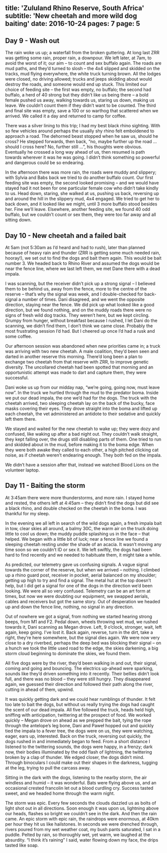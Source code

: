 title: 'Zululand Rhino Reserve, South Africa'
subtitle: 'New cheetah and more wild dog baiting'
date: 2016-10-24
pages: 7
page: 5
---

## Day 9 - Wash out

The rain woke us up; a waterfall from the broken guttering. At long last ZRR was getting some rain, proper rain, a downpour. We left later, at 7am, to avoid the worst of it; our aim – to count and sex buffalo again. The roads are mud paths, and they’d turned to slosh – the 4x4 slipped and skidded on the tracks, mud flying everywhere, the white truck turning brown. All the lodges were closed, no driving allowed; trucks and jeeps skidding about would destroy the roads, and someone would end up stuck. This limited our choice of feeding site – the first was empty, no buffalo; the second had buffalo, a herd of 40 strong but they didn’t like us being there – a bold female pushed us away, walking towards us, staring us down, making us leave. We couldn’t count them if they didn’t want to be counted. The third and final site was empty, save a 100 or so warthog that scattered when we arrived. We called it a day and returned to camp for coffee.

There was a silver lining to this trip; I had my best black rhino sighting. With so few vehicles around perhaps the usually shy rhino felt emboldened to approach a road. The dehorned beast stopped when he saw us, should he cross? He stepped forwards, then back, “no, maybe further up the road … should I cross here? No, further still …”, his thoughts were obvious. Eventually he crossed a long way ahead of us, then resumed is path towards wherever it was he was going. I didn’t think something so powerful and dangerous could be so endearing.

In the afternoon there was more rain, the roads were muddy and slippery; with Sylvia and Babs back we tried to do another buffalo count. Our first feeding site was empty, the second looked promising – and we would have stayed had it not been for one particular female cow who didn’t take kindly to us. Head down, staring, she walked at us, pushing us back, reversing up and around the hill in the slippery mud, 4x4 engaged. We tried to get her to back down, and it looked like we might, until 3 more buffalo stood besides her. Fine we’ll leave. Elsewhere, another feeding site, we found 40 odd buffalo, but we couldn’t count or sex them, they were too far away and all sitting down.

## Day 10 - New cheetah and a failed bait

At 5am (not 5:30am as I’d heard and had to rush), later than planned because of heavy rain and thunder (ZRR is getting some much needed rain, hooray!), we set out to find the dogs and bait them again. This would be bait number 3. We headed back to Rhino River and assumed the dogs would be near the fence line, where we last left them, we met Dane there with a dead impala.

I was scanning, but the receiver didn’t pick up a strong signal – I believed them to be behind us, away from the fence, more to the centre of the reserve – that’s why the signal was week, and I double-checked for back-signal a number of times. Dani disagreed, and we went the opposite direction, staying near the fence. We did pick up what looked like a good direction, but we found nothing, and on the muddy roads there were no signs of fresh wild dog tracks. They weren’t here, but we kept circling. Grumpy from hunger, without breakfast because I rushed, I let Dani do the scanning, we didn’t find them, I don’t think we came close. Probably the most frustrating session I’d had. But I cheered up once I’d had a rusk and some coffee.

Our afternoon session was abandoned when new priorities came in; a truck was arriving with two new cheetah. A male coalition, they’d been seen and darted in another reserve this morning. There’d long been a plan to exchange two cheetah from that reserve with ZRR, to improve genetic diversity. The uncollared cheetah had been spotted that morning and an opportunistic attempt was made to dart and capture them, they were successful.

Dani woke us up from our midday nap, “we’re going, going now, must leave now”.  In the truck we hurtled through the mud to the predator boma. Inside we put our dead impala, the one we’d had for the dogs. The truck with the cheetah arrived, two sleeping cheetah lay on the back of the bucky, face masks covering their eyes. They drove straight into the boma and lifted up each cheetah, the vet administered an antidote to their sedative and quickly left them there.

We stayed and waited for the new cheetah to wake up; they were dozy and confused, like waking up after a bad night out. They couldn’t walk straight, they kept falling over, the drugs still disabling parts of them. One tried to run and skidded about in the mud, before making it to the boma edge. When they were both awake they called to each other, a high pitched clicking cat noise, as if cheetah weren’t endearing enough. They both fed on the impala.

We didn’t have a session after that, instead we watched Blood Lions on the volunteer laptop.

## Day 11 - Baiting the storm

At 3:45am there were more thunderstorms, and more rain. I stayed home and rested, the others left at 4:45am – they didn’t find the dogs but did see a black rhino, and double checked on the cheetah in the boma. I was thankful for my sleep.

In the evening we all left in search of the wild dogs again, a fresh impala bait in tow, clear skies all around, a balmy 30C, the warm air on the truck doing little to cool us down; the muddy puddle splashing us in the face – that helped. We began with a little bit of luck; near a fence line we found a sleeping cheetah resting under the shade of an acacia. It wasn’t moving any time soon so we couldn’t ID or sex it. We left swiftly, the dogs had been hard to find recently and we needed to habituate them, it might take a while.

As predicted, our telemetry gave us confusing signals. A vague signal towards the corner of the reserve, but when we arrived – nothing. I climbed up a rhino guard post, receiver in pocket, aerial balanced on my shoulder; getting up high to try and find a signal. The metal hut at the top doesn’t help, but I did get a signal for one of the dogs in the direction we’d been looking. We were all so very confused. Telemetry can be an art form at times, but now we were doubting our equipment, we swapped aerials, cables and receivers but got the same story. Out of desperation we headed up and down the fence line, nothing, no signal in any direction.

Out of nowhere we got a signal, from nothing we started hearing strong beeps, from M1 and F2. Pedal down, wheels throwing wet mud, we rushed towards it, Dani scanning as Megan drove. Left, 9 o’clock, stronger, wait, left again, keep going. I’ve lost it. Back again, reverse, turn in the dirt, take a right, they’re here somewhere, but the signal dies again. We were now very close to a dry riverbed, perhaps the deep bed was blocking their signal – on a hunch we took the little used road to the edge, the skies darkening, a big storm cloud beginning to dominate the skies, we found them.

All five dogs were by the river, they’d been walking in and out, their signal, coming and going and bouncing. The electrics up-ahead were sparking, sounds like they’d driven something into it recently. Their bellies didn’t look full, and there was no blood – they were still hungry. They disappeared again, we guessed their direction and followed their path along the river, cutting in ahead of them, upwind.

It was quickly getting dark and we could hear rumblings of thunder. It felt too late to bait the dogs, but without us really trying the dogs had caught the scent of our dead impala. All five followed the truck, heads held high, sniffing with anticipation, twittering at the prospect of food. We worked quickly – Megan drove on ahead as we prepped the bait, tying the rope through the antelope’s leg bone, Dani and Paweł hopped out and quickly tied the impala to a fever tree, the dogs were on us, they were watching, eager, ears up, interested. Back on the truck, reversing out quickly, the dogs rushed in and immediately began to feed. From a short distance I listened to the twittering sounds, the dogs were happy, in a frenzy; dark now, their bodies illuminated by the odd flash of lightning, the twittering broken by a clap of thunder. We edged closer, the dogs didn’t mind. Through binoculars I could make out their shapes in the darkness, tugging at the leg, trying to pull the carcass away.

Sitting in the dark with the dogs, listening to the nearby storm, the air windless and humid – it was wonderful. Bats were flying above us, and an occasional crested francolin let out a blood curdling cry. Success tasted sweet, and we headed home through the warm night.

The storm was epic. Every few seconds the clouds dazzled us as bolts of light shot out in all directions. Soon enough it was upon us, lightning above our heads, flashes so bright we couldn’t see in the dark. And then the rain came. An epic storm with epic rain, the raindrops were enormous, at 40km per hour they hit us like hailstones. In seconds we were drenched through, rivers poured from my wet weather coat, my bush pants saturated, I sat in a puddle. Pelted by rain, so thoroughly wet, yet warm, we laughed at the absurdity. “I think it’s raining” I said, water flowing down my face, the drips tasted like soap.
